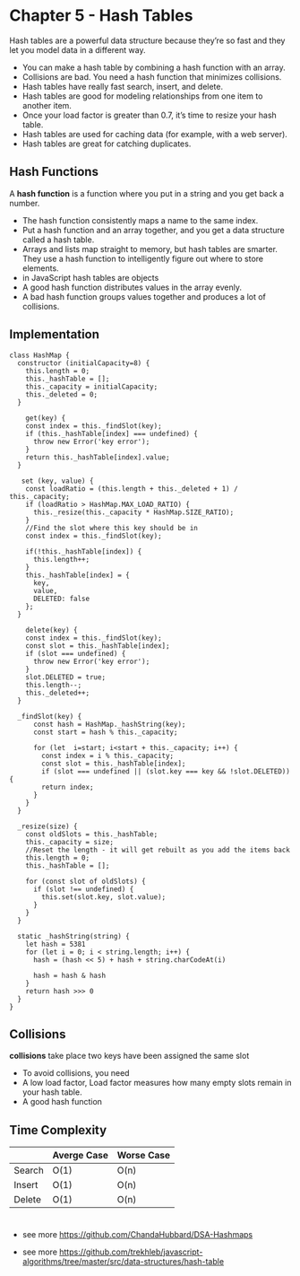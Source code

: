 # Chapter 5 - Hash Tables

Hash tables are a powerful data structure because they’re so fast and they let you model data in a different way.
- You can make a hash table by combining a hash function with an array.
- Collisions are bad. You need a hash function that minimizes collisions.
- Hash tables have really fast search, insert, and delete.
- Hash tables are good for modeling relationships from one item to another item.
- Once your load factor is greater than 0.7, it’s time to resize your hash table.
- Hash tables are used for caching data (for example, with a web server).
- Hash tables are great for catching duplicates.

## Hash Functions
A <b>hash function</b> is a function where you put in a string and you get back a number.
- The hash function consistently maps a name to the same index. 
- Put a hash function and an array together, and you get a data structure called a hash table.
- Arrays and lists map straight to memory, but hash tables are smarter. They use a hash function to intelligently figure out where to store elements.
- in JavaScript hash tables are objects
- A good hash function distributes values in the array evenly.
- A bad hash function groups values together and produces a lot of collisions.

## Implementation
```
class HashMap {
  constructor (initialCapacity=8) {
    this.length = 0;
    this._hashTable = [];
    this._capacity = initialCapacity;
    this._deleted = 0;
  }
  
    get(key) {
    const index = this._findSlot(key);
    if (this._hashTable[index] === undefined) {
      throw new Error('key error');
    }
    return this._hashTable[index].value;
  }
  
   set (key, value) {
    const loadRatio = (this.length + this._deleted + 1) / this._capacity;
    if (loadRatio > HashMap.MAX_LOAD_RATIO) {
      this._resize(this._capacity * HashMap.SIZE_RATIO);
    }
    //Find the slot where this key should be in 
    const index = this._findSlot(key);
    
    if(!this._hashTable[index]) {
      this.length++;
    }
    this._hashTable[index] = {
      key,
      value,
      DELETED: false
    };
  }
  
    delete(key) {
    const index = this._findSlot(key);
    const slot = this._hashTable[index];
    if (slot === undefined) {
      throw new Error('key error');
    }
    slot.DELETED = true;
    this.length--;
    this._deleted++;
  }
  
  _findSlot(key) {
      const hash = HashMap._hashString(key);
      const start = hash % this._capacity;
      
      for (let  i=start; i<start + this._capacity; i++) {
        const index = i % this._capacity;
        const slot = this._hashTable[index];
        if (slot === undefined || (slot.key === key && !slot.DELETED)) {
        return index;
      }
    }
  }
  
  _resize(size) {
    const oldSlots = this._hashTable;
    this._capacity = size;
    //Reset the length - it will get rebuilt as you add the items back
    this.length = 0;
    this._hashTable = [];
    
    for (const slot of oldSlots) {
      if (slot !== undefined) {
        this.set(slot.key, slot.value);
      }
    }
  }
  
  static _hashString(string) {
    let hash = 5381
    for (let i = 0; i < string.length; i++) {
      hash = (hash << 5) + hash + string.charCodeAt(i)
      
      hash = hash & hash
    }
    return hash >>> 0
  }
}
```

## Collisions
<b>collisions</b> take place two keys have been assigned the same slot
-  To avoid collisions, you need
  - A low load factor, Load factor measures how many empty slots remain in your hash table.
  - A good hash function
  
## Time Complexity
|   | Averge Case| Worse Case |
|---|---|---|
|Search|O(1)|O(n)|
|Insert|O(1)|O(n)|
|Delete|O(1)|O(n)|
#

* see more https://github.com/ChandaHubbard/DSA-Hashmaps

* see more https://github.com/trekhleb/javascript-algorithms/tree/master/src/data-structures/hash-table

